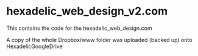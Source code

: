 hexadelic_web_design_v2.com
===========================

This contains the code for the hexadelic_web_design.com

A copy of the whole Dropbox/www folder was uploaded (backed up) onto HexadelicGoogleDrive
